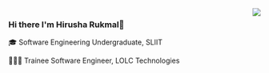 <img align='right' src="https://github-readme-stats.vercel.app/api?username=HirushaRukmal&&show_icons=true&title_color=242F9B&icon_color=242F9B&text_color=242F9B&bg_color=EEEE">

### Hi there I'm Hirusha Rukmal👋

🎓 Software Engineering Undergraduate, SLIIT

👨🏻‍💻 Trainee Software Engineer, LOLC Technologies
